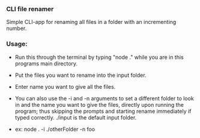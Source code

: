 ### CLI file renamer

Simple CLI-app for renaming all files in a folder with an incrementing number.

### Usage:

- Run this through the terminal by typing "node ." while you are in this programs main directory.
- Put the files you want to rename into the input folder.
- Enter name you want to give all the files.

- You can also use the -i and -n arguments to set a different folder to look in and the name you want to give the files, directly upon running the program; thus skipping the prompts and starting rename immediately if typed correctly. ./input is the default input folder.
- ex: node . -i ./otherFolder -n foo
